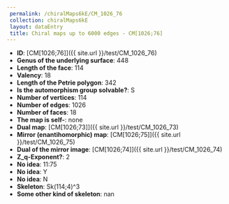 ```yaml
--- 
 permalink: /chiralMaps6kE/CM_1026_76 
 collection: chiralMaps6kE
 layout: dataEntry
 title: Chiral maps up to 6000 edges - CM[1026;76]
---
```


- **ID**: [CM[1026;76]]({{ site.url }}/test/CM_1026_76)
- **Genus of the underlying surface**: 448
- **Length of the face**: 114
- **Valency**: 18
- **Length of the Petrie polygon**: 342
- **Is the automorphism group solvable?**: S
- **Number of vertices**: 114
- **Number of edges**: 1026
- **Number of faces**: 18
- **The map is self-**: none
- **Dual map**: [CM[1026;73]]({{ site.url }}/test/CM_1026_73)
- **Mirror (enantihomorphic) map**: [CM[1026;75]]({{ site.url }}/test/CM_1026_75)
- **Dual of the mirror image**: [CM[1026;74]]({{ site.url }}/test/CM_1026_74)
- **Z_q-Exponent?**: 2
- **No idea**:  11:75
- **No idea**: Y
- **No idea**: N
- **Skeleton**: Sk(114;4)^3
- **Some other kind of skeleton**: nan
